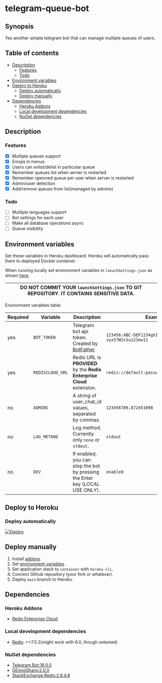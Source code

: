 # telegram-queue-bot

## Synopsis
Yes another simple telegram bot that can manage multiple queues of users.

## Table of contents
- [Description](#synopsis)
	- [Features](#features)
	- [Todo](#todo)
- [Environment variables](#environment-variables)
- [Deploy to Heroku](#deploy-to-heroku)
    - [Deploy automatically](#deploy-automatically) 
    - [Deploy manually](#deploy-manually) 
- [Dependencies](#dependencies)
	- [Heroku Addons](#heroku-addons)
	- [Local development dependencies](#local-development-dependencies)
	- [NuGet dependencies](#nuget-dependencies)
## Description

### Features
- [x] Multiple queues support
- [x] Emojis in menus
- [x] Users can enlist/delist in particular queue
- [x] Remember queues list when server is restarted
- [x] Remember openned queue per user when server is restarted
- [x] Admin/user detection
- [x] Add/remove queues from list(managed by admins)

### Todo
- [ ] Multiple languages support
- [ ] Bot settings for each user
- [ ] Make all database operations async
- [ ] Queue visibitity

## Environment variables
Set these variables in Heroku dashboard. Heroku will automatically pass them to deployed Docker container.

When running locally set environment variables in `lanuchSettings.json` 
as shown [here](https://docs.microsoft.com/en-us/aspnet/core/fundamentals/environments?view=aspnetcore-6.0#development-and-launchsettingsjson).

| **DO NOT COMMIT YOUR `launchSettings.json` TO GIT REPOSITORY. IT CONTAINS SENSITIVE DATA.** |
|------------------------------------------------------------------------------------|

Environment variables table:

| Required | Variable         | Description                                                                  | Example                                     |
|----------|------------------|------------------------------------------------------------------------------|---------------------------------------------|
| yes      | `BOT_TOKEN`      | Telegram bot api token. Created by [BotFather](https://t.me/BotFather)       | `123456:ABC-DEF1234ghIkl-zyx57W2v1u123ew11` |
| yes      | `REDISCLOUD_URL` | Redis URL is **PROVIDED** by the **Redis Enterprise Cloud** extension.       | `redis://default:password@redishost:12345`  |
| no       | `ADMINS`         | A string of user_chat_id values, separated by commas.                        | `123456789,872451098`                       |
| no       | `LOG_METHOD`     | Log method. Currently only `none` or `stdout`.                               | `stdout`                                    |
| no       | `DEV`            | If enabled, you can stop the bot by pressing the Enter key (LOCAL USE ONLY). | `enabled`                                   |

## Deploy to Heroku
### Deploy automatically
[![Deploy](https://www.herokucdn.com/deploy/button.svg)](https://heroku.com/deploy)

## Deploy manually
1. Install [addons](#heroku-addons).
1. Set [environment variables](#environment-variables).
1. Set application stack to `container` with `heroku-cli`.
1. Connect Github repository (your fork or whatever).
1. Deploy `main` branch to Heroku.

## Dependencies
### Heroku Addons
- [Redis Enterprise Cloud](https://elements.heroku.com/addons/rediscloud)

### Local development dependencies
- [Redis](https://redis.io/): >=7.0.2(might work with 6.0, though untested)

### NuGet dependencies
- [Telegram.Bot:18.0.0](https://www.nuget.org/packages/Telegram.Bot/18.0.0)
- [GEmojiSharp:2.0.0](https://www.nuget.org/packages/GEmojiSharp/2.0.0)
- [StackExchange.Redis:2.6.4.8](https://www.nuget.org/packages/StackExchange.Redis/2.6.48)
